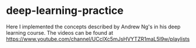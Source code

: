 # deep-learning-practice

Here I implemented the concepts described by Andrew Ng's in his deep learning course. The videos can be found at https://www.youtube.com/channel/UCcIXc5mJsHVYTZR1maL5l9w/playlists